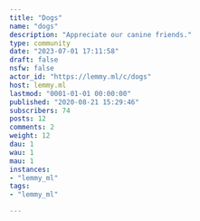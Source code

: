 ```yaml
---
title: "Dogs" 
name: "dogs"
description: "Appreciate our canine friends."
type: community
date: "2023-07-01 17:11:58"
draft: false
nsfw: false
actor_id: "https://lemmy.ml/c/dogs"
host: lemmy.ml
lastmod: "0001-01-01 00:00:00"
published: "2020-08-21 15:29:46"
subscribers: 74
posts: 12
comments: 2
weight: 12
dau: 1
wau: 1
mau: 1
instances:
- "lemmy_ml"
tags: 
- "lemmy_ml"

---
```

